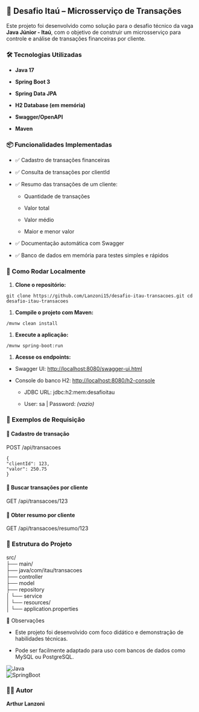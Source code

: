🚀 Desafio Itaú – Microsserviço de Transações
---------------------------------------------

Este projeto foi desenvolvido como solução para o desafio técnico da vaga **Java Júnior - Itaú**, com o objetivo de construir um microsserviço para controle e análise de transações financeiras por cliente.

### 🛠 Tecnologias Utilizadas

*   **Java 17**
    
*   **Spring Boot 3**
    
*   **Spring Data JPA**
    
*   **H2 Database (em memória)**
    
*   **Swagger/OpenAPI**
    
*   **Maven**
    

### 📦 Funcionalidades Implementadas

*   ✅ Cadastro de transações financeiras
    
*   ✅ Consulta de transações por clientId
    
*   ✅ Resumo das transações de um cliente:
    
    *   Quantidade de transações
        
    *   Valor total
        
    *   Valor médio
        
    *   Maior e menor valor
        
*   ✅ Documentação automática com Swagger
    
*   ✅ Banco de dados em memória para testes simples e rápidos
    

### 🧪 Como Rodar Localmente

1.  **Clone o repositório:**

```
git clone https://github.com/Lanzoni15/desafio-itau-transacoes.git cd desafio-itau-transacoes
```

1.  **Compile o projeto com Maven:**
    
```
/mvnw clean install 
```

1.  **Execute a aplicação:**

```
/mvnw spring-boot:run
```
1.  **Acesse os endpoints:**
    

*   Swagger UI: [http://localhost:8080/swagger-ui.html](http://localhost:8080/swagger-ui.html)
    
*   Console do banco H2: [http://localhost:8080/h2-console](http://localhost:8080/h2-console)
    
    *   JDBC URL: jdbc:h2:mem:desafioitau
        
    *   User: sa | Password: _(vazio)_
        

### 📌 Exemplos de Requisição

#### 🔹 Cadastro de transação

POST /api/transacoes
```
{    
"clientId": 123,
"valor": 250.75  
}
```

#### 🔹 Buscar transações por cliente

GET /api/transacoes/123

#### 🔹 Obter resumo por cliente

GET /api/transacoes/resumo/123

### 📁 Estrutura do Projeto

src/  <br>
├── main/ <br>
├── java/com/itau/transacoes  <br>
├── controller  <br>
├── model  <br>
├── repository  <br>
│   └── service <br> 
│   └── resources/<br> 
│   └── application.properties<br>


📎 Observações

*   Este projeto foi desenvolvido com foco didático e demonstração de habilidades técnicas.
    
*   Pode ser facilmente adaptado para uso com bancos de dados como MySQL ou PostgreSQL.
    

![Java](https://img.shields.io/badge/Java-17-blue)  <br>
![SpringBoot](https://img.shields.io/badge/SpringBoot-3.0-brightgreen)  <br>

### 👨‍💻 Autor

**Arthur Lanzoni**
